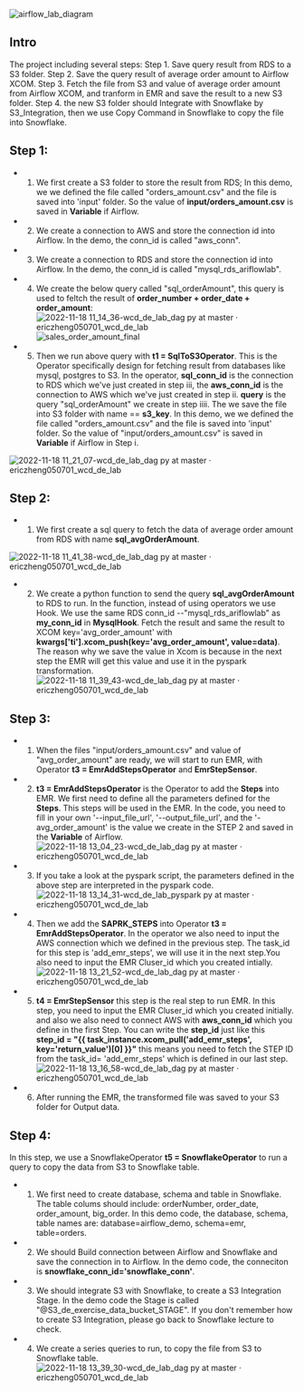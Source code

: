 ![airflow_lab_diagram](https://user-images.githubusercontent.com/62180522/202745575-a43c6e52-f818-40a8-90a5-aeb58ec3cb83.png)

## Intro
The project including several steps:
Step 1. Save query result from RDS to a S3 folder.
Step 2. Save the query result of average order amount to Airflow XCOM.
Step 3. Fetch the file from S3 and value of average order amount from Airflow XCOM, and tranform in EMR and save the result to a new S3 folder. 
Step 4. the new S3 folder should Integrate with Snowflake by S3_Integration, then we use Copy Command in Snowflake to copy the file into Snowflake.


## Step 1: 
  - 1) We first create a S3 folder to store the result from RDS; In this demo, we we defined the file called "orders_amount.csv" and the file is saved into 'input' folder. So the value of **input/orders_amount.csv** is saved in **Variable** if Airflow.
  - 2)  We create a connection to AWS and store the connection id into Airflow. In the demo, the conn_id is called "aws_conn".
  - 3) We create a connection to RDS and store the connection id into Airflow. In the demo, the conn_id is called "mysql_rds_ariflowlab".
  - 4) We create the below query called "sql_orderAmount", this query is used to feltch the result of **order_number + order_date + order_amount**:
      ![2022-11-18 11_14_36-wcd_de_lab_dag py at master · ericzheng050701_wcd_de_lab](https://user-images.githubusercontent.com/62180522/202750844-14736eb1-8170-4030-b9f9-a646537fc0d2.jpg)
      ![sales_order_amount_final](https://user-images.githubusercontent.com/62180522/202755636-56273c41-b501-4dcd-817d-136e9f29cee0.jpg)

  - 5) Then we run above query with **t1 = SqlToS3Operator**. This is the Operator specifically design for fetching result from databases like mysql, postgres to S3. In the operator, **sql_conn_id** is the connection to RDS which we've just created in step iii, the **aws_conn_id** is the connection to AWS which we've just created in step ii. **query** is the query "sql_orderAmount" we create in step iiii. The we save the file into S3 folder with name == **s3_key**. In this demo, we we defined the file called "orders_amount.csv" and the file is saved into 'input' folder. So the value of "input/orders_amount.csv" is saved in **Variable** if Airflow in Step i.
  
![2022-11-18 11_21_07-wcd_de_lab_dag py at master · ericzheng050701_wcd_de_lab](https://user-images.githubusercontent.com/62180522/202752633-14d1c3fd-a5c8-4fae-8843-6d88c0101d35.jpg)


## Step 2: 
- 1) We first create a sql query to fetch the data of average order amount from RDS with name **sql_avgOrderAmount**.
    
![2022-11-18 11_41_38-wcd_de_lab_dag py at master · ericzheng050701_wcd_de_lab](https://user-images.githubusercontent.com/62180522/202756788-8652f820-24d6-4c33-b8e7-d64ad524e9e7.jpg)

- 2) We create a python function to send the query **sql_avgOrderAmount** to RDS to run. In the function, instead of using operators we use Hook. We use the same RDS conn_id --"mysql_rds_ariflowlab" as **my_conn_id** in **MysqlHook**. Fetch the result and same the result to XCOM key='avg_order_amount' with **kwargs['ti'].xcom_push(key='avg_order_amount', value=data)**. The reason why we save the value in Xcom is because in the next step the EMR will get this value and use it in the pyspark transformation. 
![2022-11-18 11_39_43-wcd_de_lab_dag py at master · ericzheng050701_wcd_de_lab](https://user-images.githubusercontent.com/62180522/202757080-4caa9847-d15b-4c44-9b8a-a748a1bc80ab.jpg)

## Step 3:
- 1) When the files "input/orders_amount.csv" and value of "avg_order_amount" are ready, we will start to run EMR, with Operator **t3 = EmrAddStepsOperator** and **EmrStepSensor**. 
- 2) **t3 = EmrAddStepsOperator** is the Operator to add the **Steps** into EMR. We first need to define all the parameters defined for the **Steps**. This steps will be used in the EMR. In the code, you need to fill in your own '--input_file_url', '--output_file_url', and the '-avg_order_amount' is the value we create in the STEP 2 and saved in the **Variable** of Airflow.
![2022-11-18 13_04_23-wcd_de_lab_dag py at master · ericzheng050701_wcd_de_lab](https://user-images.githubusercontent.com/62180522/202774518-80449a22-f924-42ab-8764-adc5a1ce58d7.jpg)

- 3) If you take a look at the pyspark script, the parameters defined in the above step are interpreted in the pyspark code.
![2022-11-18 13_14_31-wcd_de_lab_pyspark py at master · ericzheng050701_wcd_de_lab](https://user-images.githubusercontent.com/62180522/202774706-0697bc62-9e99-4693-89c2-493ec1a42f37.jpg)

- 4) Then we add the **SAPRK_STEPS** into Operator **t3 = EmrAddStepsOperator**. In the operator we also need to input the AWS connection which we defined in the previous step. The task_id for this step is 'add_emr_steps', we will use it in the next step.You also need to input the EMR Cluser_id which you created intially.
 ![2022-11-18 13_21_52-wcd_de_lab_dag py at master · ericzheng050701_wcd_de_lab](https://user-images.githubusercontent.com/62180522/202776326-69c44d71-c13d-4fb7-baaa-63e3be12dd68.jpg)

- 5) **t4 = EmrStepSensor** this step is the real step to run EMR. In this step, you need to input the EMR Cluser_id which you created initially. and also we also need to connect AWS with **aws_conn_id** which you define in the first Step.  You can write the **step_id** just like this **step_id = "{{ task_instance.xcom_pull('add_emr_steps', key='return_value')[0] }}"** this means you need to fetch the STEP ID from the task_id= 'add_emr_steps' which is defined in our last step. 
![2022-11-18 13_16_58-wcd_de_lab_dag py at master · ericzheng050701_wcd_de_lab](https://user-images.githubusercontent.com/62180522/202775022-8660a40d-7005-465e-964c-f0a8486ac460.jpg)

- 6) After running the EMR, the transformed file was saved to your S3 folder for Output data. 

## Step 4:
In this step, we use a SnowflakeOperator **t5 = SnowflakeOperator** to run a query to copy the data from S3 to Snowflake table. 
- 1) We first need to create database, schema and table in Snowflake. The table colums should include: orderNumber, order_date, order_amount, big_order. In this demo code, the database, schema, table names are: database=airflow_demo, schema=emr, table=orders.
- 2) We should Build connection between Airflow and Snowflake and save the connection in to Airflow. In the demo code, the conneciton is **snowflake_conn_id='snowflake_conn'**.
- 3) We should integrate S3 with Snowflake, to create a S3 Integration Stage. In the demo code the Stage is called "@S3_de_exercise_data_bucket_STAGE". If you don't remember how to create S3 Integration, please go back to Snowflake lecture to check. 
- 4) We create a series queries to run, to copy the file from S3 to Snowflake table.
![2022-11-18 13_39_30-wcd_de_lab_dag py at master · ericzheng050701_wcd_de_lab](https://user-images.githubusercontent.com/62180522/202778795-f648b64a-c2b6-45b9-8672-749102b7e0f3.jpg)






